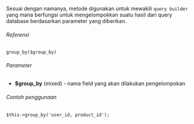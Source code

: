 Sesuai dengan namanya, metode digunakan untuk mewakili `query builder` yang mana berfungsi untuk mengelompokkan suatu hasil dari query database berdasarkan parameter yang diberikan.

###### Referensi

`group_by($group_by)`

###### Parameter

* **$group_by** (mixed) - nama field yang akan dilakukan pengelompokan

###### Contoh penggunaan

`$this->group_by('user_id, product_id');`
